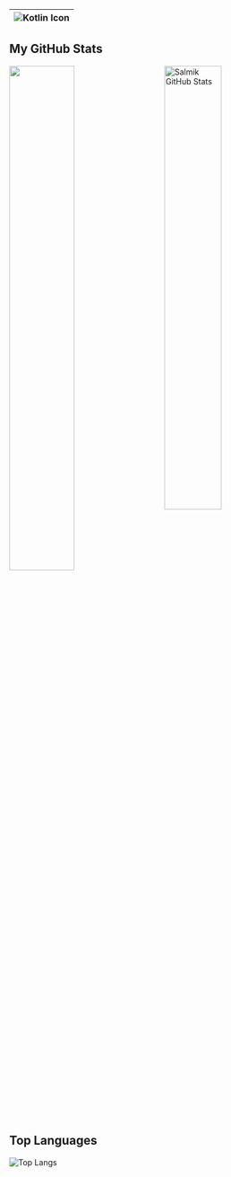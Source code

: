 |<img align="center" alt="Kotlin Icon" src="https://img.icons8.com/kotlin"/>|
|:---:|


## My GitHub Stats
<a href="https://github.com/Rafael-RT">
    <img src="https://github-readme-stats.vercel.app/api?username=Rafael-RT&&show_icons=true&theme=radical&count_private=true" alt="Salmik GitHub Stats" width="45%" align="right"/>
   <img  src="https://github-readme-streak-stats.herokuapp.com/?user=Rafael-RT&theme=dark" width="48%" >
</a>

## Top Languages  
  ![Top Langs](https://github-readme-stats.vercel.app/api/top-langs/?username=Rafael-RT&layout=compact&theme=gotham)

